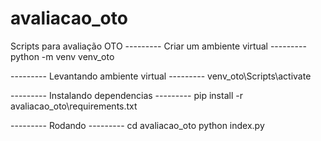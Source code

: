 # avaliacao_oto
Scripts para avaliação OTO
--------- Criar um ambiente virtual ---------
python -m venv venv_oto

--------- Levantando ambiente virtual ---------
venv_oto\Scripts\activate

--------- Instalando dependencias ---------
pip install -r avaliacao_oto\requirements.txt

--------- Rodando ---------
cd avaliacao_oto
python index.py
